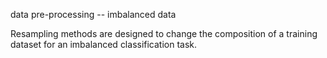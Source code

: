 data pre-processing -- imbalanced data 

Resampling methods are designed to change the composition of a training dataset for an imbalanced classification task. 
